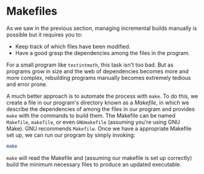 # Makefiles

As we saw in the previous section, managing incremental builds manually is possible but it requires you to:

* Keep track of which files have been modified.
* Have a good grasp the dependencies among the files in the program.&#x20;

For a small program like `testintmath`, this task isn't too bad. But as programs grow in size and the web of dependencies becomes more and more complex, rebuilding programs manually becomes extremely tedious and error prone.

A much better approach is to automate the process with `make`. To do this, we create a file in our program's directory known as a _Makefile_, in which we describe the dependencies of among the files in our program and provides `make` with the commands to build them. The Makefile can be named `Makefile`, `makefile`, or even `GNUmakefile` (assuming you're using GNU Make). GNU recommends `Makefile`. Once we have a appropriate Makefile set up, we can run our program by simply invoking:

```bash
make
```

`make` will read the Makefile and (assuming our makefile is set up correctly) build the minimum necessary files to produce an updated executable.
